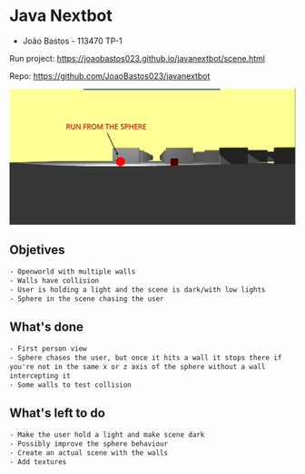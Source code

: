 # Java Nextbot
 - João Bastos - 113470 TP-1
  
Run project: https://joaobastos023.github.io/javanextbot/scene.html

Repo: https://github.com/JoaoBastos023/javanextbot

![image](projeto.png)

## Objetives
    - Openworld with multiple walls
    - Walls have collision
    - User is holding a light and the scene is dark/with low lights
    - Sphere in the scene chasing the user
  
## What's done
    - First person view
    - Sphere chases the user, but once it hits a wall it stops there if you're not in the same x or z axis of the sphere without a wall intercepting it
    - Some walls to test collision
## What's left to do
    - Make the user hold a light and make scene dark
    - Possibly improve the sphere behaviour
    - Create an actual scene with the walls
    - Add textures








